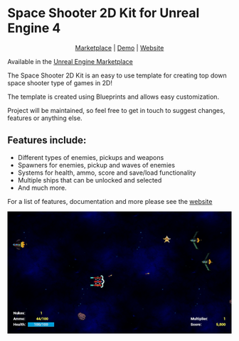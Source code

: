 # Space Shooter 2D Kit for Unreal Engine 4

<p align="center">
	<a href="https://www.unrealengine.com/marketplace/space-shooter-2d-kit" rel="noreferrer" target="_blank">Marketplace</a> |
	<a href="https://gamejolt.com/games/space-shooter-2d-kit/376593" rel="noreferrer" target="_blank">Demo</a> |
  	<a href="https://gracesgames.com/SpaceShooter2DKit/" rel="noreferrer" target="_blank">Website</a>
</p>

Available in the [Unreal Engine Marketplace](https://www.unrealengine.com/marketplace/space-shooter-2d-kit)

The Space Shooter 2D Kit is an easy to use template for creating top down space shooter type of games in 2D!
 
The template is created using Blueprints and allows easy customization.
 
Project will be maintained, so feel free to get in touch to suggest changes, features or anything else.

## Features include:

- Different types of enemies, pickups and weapons
- Spawners for enemies, pickup and waves of enemies
- Systems for health, ammo, score and save/load functionality
- Multiple ships that can be unlocked and selected
- And much more.

For a list of features, documentation and more please see the [website](https://gracesgames.com/SpaceShooter2DKit/)

![FeaturedImage](https://github.com/GracesGames/SpaceShooter2DKit/blob/master/Images/FeaturedImage.png)
